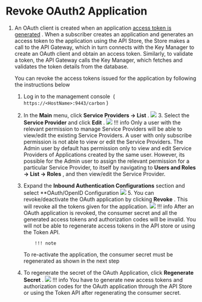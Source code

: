 # Revoke OAuth2 Application

1.  An OAuth client is created when an application [access token is generated](https://docs.wso2.com/display/AM200/Working+with+Access+Tokens) . When a subscriber creates an application and generates an access token to the application using the API Store, the Store makes a call to the API Gateway, which in turn connects with the Key Manager to create an OAuth client and obtain an access token. Similarly, to validate a token, the API Gateway calls the Key Manager, which fetches and validates the token details from the database.

    You can revoke the access tokens issued for the application by following the instructions below

    1.  Log in to the management console  ( `https://<HostName>:9443/carbon` )
    2.  In the **Main** menu, click **Service Providers → List** .
        ![](attachments/103333704/103333705.png)    3.  Select the **Service Provider** and click **Edit** .
        ![](attachments/103333704/103333707.png)
                !!! info
        Only a user with the relevant permission to manage Service Providers will be able to view/edit the existing Service Providers. A user with only subscribe permission is not able to view or edit the Service Providers. The Admin user by default has permission only to view and edit Service Providers of Applications created by the same user. However, its possible for the Admin user to assign the relevant permission for a particular Service Provider, to itself by navigating to **Users and Roles → List → Roles** , and then view/edit the Service Provider.


    4.  Expand the **Inbound Authentication Configurations** section and select **OAuth/OpenID Configuration
        ![](attachments/103333704/103333708.png)    5.  You can revoke/deactivate the OAuth application by clicking **Revoke** . This will revoke all the tokens given for the application.
        ![](attachments/103333704/103333709.png)
                !!! info
        After an OAuth application is revoked, the consumer secret and all the generated access tokens and authorization codes will be invalid. You will not be able to regenerate access tokens in the API store or using the Token API.

                !!! note
        To re-activate the application, the consumer secret must be regenerated as shown in the next step


    6.  To regenerate the secret of the OAuth Application, click **Regenerate Secret** .
        ![](attachments/103333704/103333710.png)
                !!! info
        You have to generate new access tokens and authorization codes for the OAuth application through the API Store or using the Token API after regenerating the consumer secret.



